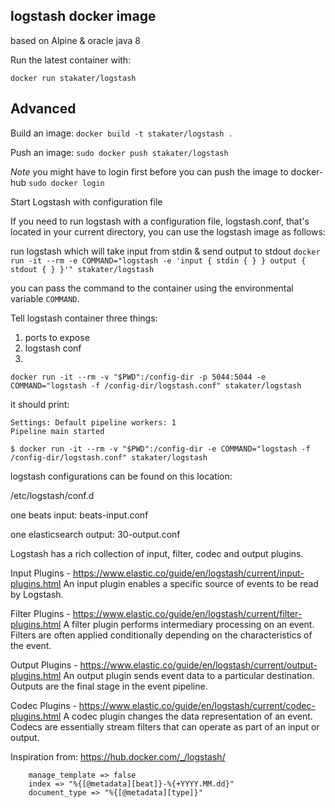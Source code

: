 ## logstash docker image

based on Alpine & oracle java 8

Run the latest container with:

`docker run stakater/logstash`

## Advanced

Build an image:
`docker build -t stakater/logstash .`

Push an image:
`sudo docker push stakater/logstash`

_Note_ you might have to login first before you can push the image to docker-hub `sudo docker login`

Start Logstash with configuration file

If you need to run logstash with a configuration file, logstash.conf, that's located in your current directory, you can use the logstash image as follows:

run logstash which will take input from stdin & send output to stdout
`docker run -it --rm -e COMMAND="logstash -e 'input { stdin { } } output { stdout { } }'" stakater/logstash`

you can pass the command to the container using the environmental variable `COMMAND`.

Tell logstash container three things:
1. ports to expose
2. logstash conf
3.
`docker run -it --rm -v "$PWD":/config-dir -p 5044:5044 -e COMMAND="logstash -f /config-dir/logstash.conf" stakater/logstash`

it should print:

```
Settings: Default pipeline workers: 1
Pipeline main started
```

`$ docker run -it --rm -v "$PWD":/config-dir -e COMMAND="logstash -f /config-dir/logstash.conf" stakater/logstash`

logstash configurations can be found on this location:

/etc/logstash/conf.d

one beats input: beats-input.conf


one elasticsearch output: 30-output.conf

Logstash has a rich collection of input, filter, codec and output plugins.

Input Plugins - https://www.elastic.co/guide/en/logstash/current/input-plugins.html
An input plugin enables a specific source of events to be read by Logstash.


Filter Plugins - https://www.elastic.co/guide/en/logstash/current/filter-plugins.html
A filter plugin performs intermediary processing on an event. Filters are often applied conditionally depending on the characteristics of the event.


Output Plugins - https://www.elastic.co/guide/en/logstash/current/output-plugins.html
An output plugin sends event data to a particular destination. Outputs are the final stage in the event pipeline.


Codec Plugins - https://www.elastic.co/guide/en/logstash/current/codec-plugins.html
A codec plugin changes the data representation of an event. Codecs are essentially stream filters that can operate as part of an input or output.

Inspiration from: https://hub.docker.com/_/logstash/

		manage_template => false
		index => "%{[@metadata][beat]}-%{+YYYY.MM.dd}"
		document_type => "%{[@metadata][type]}"